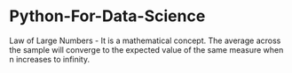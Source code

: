 # Python-For-Data-Science

Law of Large Numbers - It is a mathematical concept. The average across the sample will converge to the expected value of the same measure when n increases to infinity.
